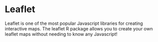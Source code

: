 # Leaflet
Leaflet is one of the most popular Javascript libraries for creating interactive maps. The leaflet R package allows you to create your own leaflet maps without needing to know any Javascript!
